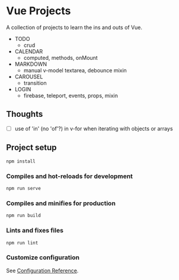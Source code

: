 # Vue Projects

A collection of projects to learn the ins and outs of Vue.

- TODO
  - crud
- CALENDAR
  - computed, methods, onMount
- MARKDOWN
  - manual v-model textarea, debounce mixin
- CAROUSEL
  - transition
- LOGIN
  - firebase, teleport, events, props, mixin

## Thoughts

- [ ] use of 'in' (no 'of'?) in v-for when iterating with objects or arrays

## Project setup

```
npm install
```

### Compiles and hot-reloads for development

```
npm run serve
```

### Compiles and minifies for production

```
npm run build
```

### Lints and fixes files

```
npm run lint
```

### Customize configuration

See [Configuration Reference](https://cli.vuejs.org/config/).
